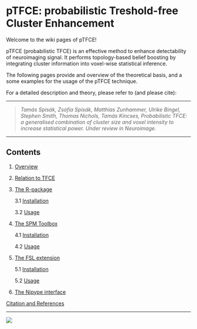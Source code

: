 # pTFCE: probabilistic Treshold-free Cluster Enhancement 

Welcome to the wiki pages of pTFCE!

pTFCE (probabilistic TFCE) is an effective method to enhance detectability of neuroimaging signal.
It performs topology-based belief boosting by integrating cluster information into voxel-wise statistical inference.

The following pages provide and overview of the theoretical basis, and a some examples for the usage of the pTFCE technique.

For a detailed description and theory, please refer to (and please cite):
***
> _Tamás Spisák, Zsófia Spisák, Matthias Zunhammer, Ulrike Bingel, Stephen Smith, Thomas Nichols, Tamás Kincses, Probabilistic TFCE: a generalised combination of cluster size and voxel intensity to increase statistical power. Under review in Neuroimage._
***

## Contents
1. [Overview](https://github.com/spisakt/pTFCE/wiki/1.-Overview)
2. [Relation to TFCE](https://github.com/spisakt/pTFCE/wiki/2.-Relation-to-TFCE)
3. [The R-package](https://github.com/spisakt/pTFCE/wiki/3.-R-package)

    3.1 [Installation](https://github.com/spisakt/pTFCE/wiki/3.-R-package)

    3.2 [Usage](https://github.com/spisakt/pTFCE/wiki/3.-R-package)

4. [The SPM Toolbox](https://github.com/spisakt/pTFCE/wiki/4.-SPM-Toolbox)

    4.1 [Installation](https://github.com/spisakt/pTFCE/wiki/4.-SPM-Toolbox)

    4.2 [Usage](https://github.com/spisakt/pTFCE/wiki/4.-SPM-Toolbox)

5. [The FSL extension](https://github.com/spisakt/pTFCE/wiki/5.-FSL-extension)

    5.1 [Installation](https://github.com/spisakt/pTFCE/wiki/5.-FSL-extension)

    5.2 [Usage](https://github.com/spisakt/pTFCE/wiki/5.-FSL-extension)

6. [The Nipype interface](https://github.com/spisakt/pTFCE/wiki/6.-Nipype-Interface)

[Citation and References](https://github.com/spisakt/pTFCE/wiki/Citation-&-References)

***

![](https://github.com/spisakt/pTFCE/blob/master/img/graphical_abstract.png)
